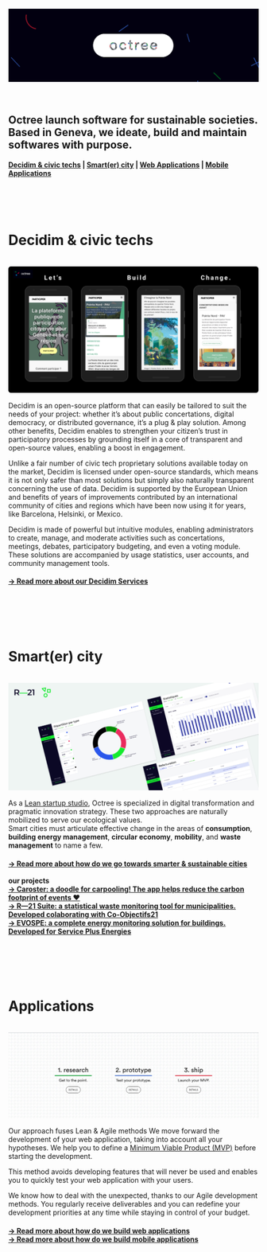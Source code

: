 <p align="center">
  <img src="https://raw.githubusercontent.com/octree-gva/.github/README/img/octree.png" alt="Octree launch software for sustainable societies" />
</p><br />

<h2 >
Octree launch software for sustainable societies. Based in Geneva, we ideate, build and maintain softwares with purpose.
</h2>
<h4>
<a href="https://octree.ch/en/decidim-civic-tech/">Decidim & civic techs</a> |
<a href="https://octree.ch/en/smart-city/">Smart(er) city</a> |
<a href="https://octree.ch/en/developpement-application-web/">Web Applications</a> |
<a href="https://octree.ch/en/mobile-applications/">Mobile Applications</a><br /><br />
</h4><br /><br />


# Decidim & civic techs

<br /><img src="https://github.com/octree-gva/meta/blob/main/decidim/static/participerge/mobile_participer_ge.png?raw=true" /><br />

Decidim is an open-source platform that can easily be tailored to suit the needs of your project: whether it’s about public concertations, digital democracy, or distributed governance, it’s a plug & play solution. Among other benefits, Decidim enables to strengthen your citizen’s trust in participatory processes by grounding itself in a core of transparent and open-source values, enabling a boost in engagement.

Unlike a fair number of civic tech proprietary solutions available today on the market, Decidim is licensed under open-source standards, which means it is not only safer than most solutions but simply also naturally transparent concerning the use of data. Decidim is supported by the European Union and benefits of years of improvements contributed by an international community of cities and regions which have been now using it for years, like Barcelona, Helsinki, or Mexico.

Decidim is made of powerful but intuitive modules, enabling administrators to create, manage, and moderate activities such as concertations, meetings, debates, participatory budgeting, and even a voting module. These solutions are accompanied by usage statistics, user accounts, and community management tools.

<h4>
    <a href="https://octree.ch/en/decidim-civic-tech/">→ Read more about our Decidim Services </a>
</h4><br /><br /><br /><br />


# Smart(er) city

<br /><img src="https://github.com/octree-gva/meta/blob/main/smart-city/static/R21.jpg?raw=true" /><br />

As a <a href="https://octree.ch/en/startup-as-a-service/">Lean startup studio</a>, Octree is specialized in digital transformation and pragmatic innovation strategy. These two approaches are naturally mobilized to serve our ecological values.<br />
Smart cities must articulate effective change in the areas of **consumption**, **building energy management**, **circular economy**, **mobility**, and **waste management** to name a few.


<h4>
    <a href="https://octree.ch/en/smart-city/">→ Read more about how do we go towards smarter & sustainable cities </a><br /><br />
    our projects<br />
    <a href="https://caroster.io">→ Caroster: a doodle for carpooling! The app helps reduce the carbon footprint of events ❤️</a><br />
    <a href="https://r-21.ch">→ R—21 Suite: a statistical waste monitoring tool for municipalities. Developed colaborating with Co-Objectifs21</a><br />
    <a href="https://www.evospe.ch">→ EVOSPE: a complete energy monitoring solution for buildings. Developed for Service Plus Energies</a><br />
</h4><br /><br /><br /><br />


# Applications

<br /><img src="https://raw.githubusercontent.com/octree-gva/.github/README/img/lean.png"  alt="Quickly test your application, avoid developing features that will never be used" /><br />

Our approach fuses Lean & Agile methods
We move forward the development of your web application, taking into account all your hypotheses. We help you to define a <a href="https://octree.ch/en/go-to-market-fast/">Minimum Viable Product (MVP)</a> before starting the development. 

This method avoids developing features that will never be used and enables you to quickly test your web application with your users.

We know how to deal with the unexpected, thanks to our Agile development methods. You regularly receive deliverables and you can redefine your development priorities at any time while staying in control of your budget.

<h4>
    <a href="https://octree.ch/en/developpement-application-web/">→ Read more about how do we build <strong>web applications</strong></a><br />
    <a href="https://octree.ch/en/mobile-applications/">→ Read more about how do we build <strong>mobile applications</strong></a><br />
</h4><br /><br /><br /><br />
